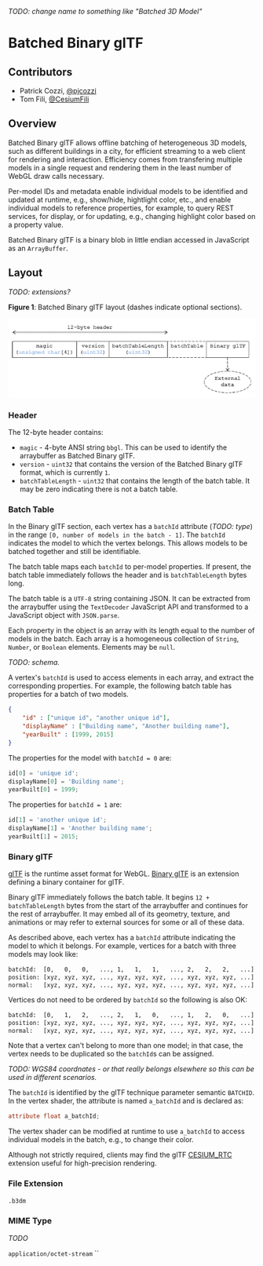 _TODO: change name to something like "Batched 3D Model"_

# Batched Binary glTF

## Contributors

* Patrick Cozzi, [@pjcozzi](https://twitter.com/pjcozzi)
* Tom Fili, [@CesiumFili](https://twitter.com/CesiumFili)

## Overview

Batched Binary glTF allows offline batching of heterogeneous 3D models, such as different buildings in a city, for efficient streaming to a web client for rendering and interaction.  Efficiency comes from transfering multiple models in a single request and rendering them in the least number of WebGL draw calls necessary.

Per-model IDs and metadata enable individual models to be identified and updated at runtime, e.g., show/hide, hightlight color, etc., and enable individual models to reference properties, for example, to query REST services, for display, or for updating, e.g., changing highlight color based on a property value.

Batched Binary glTF is a binary blob in little endian accessed in JavaScript as an `ArrayBuffer`.

## Layout

_TODO: extensions?_

**Figure 1**: Batched Binary glTF layout (dashes indicate optional sections).

![](figures/layout.png)

### Header

The 12-byte header contains:

* `magic` - 4-byte ANSI string `bbgl`.  This can be used to identify the arraybuffer as Batched Binary glTF.
* `version` - `uint32` that contains the version of the Batched Binary glTF format, which is currently `1`.
* `batchTableLength` - `uint32` that contains the length of the batch table.  It may be zero indicating there is not a batch table.

### Batch Table

In the Binary glTF section, each vertex has a `batchId` attribute (_TODO: type_) in the range `[0, number of models in the batch - 1]`.  The `batchId` indicates the model to which the vertex belongs.  This allows models to be batched together and still be identifiable.

The batch table maps each `batchId` to per-model properties.  If present, the batch table immediately follows the header and is `batchTableLength` bytes long.

The batch table is a `UTF-8` string containing JSON.  It can be extracted from the arraybuffer using the `TextDecoder` JavaScript API and transformed to a JavaScript object with `JSON.parse`.

Each property in the object is an array with its length equal to the number of models in the batch.  Each array is a homogeneous collection of `String`, `Number`, or `Boolean` elements.  Elements may be `null`.

_TODO: schema._

A vertex's `batchId` is used to access elements in each array, and extract the corresponding properties.  For example, the following batch table has properties for a batch of two models.
```json
{
    "id" : ["unique id", "another unique id"],
    "displayName" : ["Building name", "Another building name"],
    "yearBuilt" : [1999, 2015]
}
```

The properties for the model with `batchId = 0` are:
```javascript
id[0] = 'unique id';
displayName[0] = 'Building name';
yearBuilt[0] = 1999;
```

The properties for `batchId = 1` are:
```javascript
id[1] = 'another unique id';
displayName[1] = 'Another building name';
yearBuilt[1] = 2015;
```

### Binary glTF

[glTF](https://www.khronos.org/gltf) is the runtime asset format for WebGL.  [Binary glTF](https://github.com/KhronosGroup/glTF/blob/new-extensions/extensions/CESIUM_binary_glTF/README.md) is an extension defining a binary container for glTF.

Binary glTF immediately follows the batch table.  It begins `12 + batchTableLength` bytes from the start of the arraybuffer and continues for the rest of arraybuffer.  It may embed all of its geometry, texture, and animations or may refer to external sources for some or all of these data.

As described above, each vertex has a `batchId` attribute indicating the model to which it belongs.  For example, vertices for a batch with three models may look like:
```
batchId:  [0,   0,   0,   ..., 1,   1,   1,   ..., 2,   2,   2,   ...]
position: [xyz, xyz, xyz, ..., xyz, xyz, xyz, ..., xyz, xyz, xyz, ...]
normal:   [xyz, xyz, xyz, ..., xyz, xyz, xyz, ..., xyz, xyz, xyz, ...]
```
Vertices do not need to be ordered by `batchId` so the following is also OK:
```
batchId:  [0,   1,   2,   ..., 2,   1,   0,   ..., 1,   2,   0,   ...]
position: [xyz, xyz, xyz, ..., xyz, xyz, xyz, ..., xyz, xyz, xyz, ...]
normal:   [xyz, xyz, xyz, ..., xyz, xyz, xyz, ..., xyz, xyz, xyz, ...]
```
Note that a vertex can't belong to more than one model; in that case, the vertex needs to be duplicated so the `batchId`s can be assigned.

_TODO: WGS84 coordnates - or that really belongs elsewhere so this can be used in different scenarios._

The `batchId` is identified by the glTF technique parameter semantic `BATCHID`.  In the vertex shader, the attribute is named `a_batchId` and is declared as:
```glsl
attribute float a_batchId;
```
The vertex shader can be modified at runtime to use `a_batchId` to access individual models in the batch, e.g., to change their color.

Although not strictly required, clients may find the glTF [CESIUM_RTC](https://github.com/KhronosGroup/glTF/blob/new-extensions/extensions/CESIUM_RTC/README.md) extension useful for high-precision rendering.

### File Extension

`.b3dm`

### MIME Type

_TODO_

`application/octet-stream`
``
